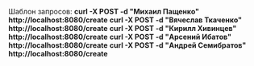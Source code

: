 Шаблон запросов:
**curl -X POST -d "Михаил Пащенко" http://localhost:8080/create**
**curl -X POST -d "Вячеслав Ткаченко" http://localhost:8080/create**
**curl -X POST -d "Кирилл Хивинцев" http://localhost:8080/create**
**curl -X POST -d "Арсений Ибатов" http://localhost:8080/create**
**curl -X POST -d "Андрей Семибратов" http://localhost:8080/create**